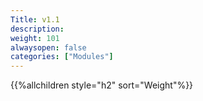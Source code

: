 ```yaml
---
Title: v1.1
description:
weight: 101
alwaysopen: false
categories: ["Modules"]
---
```

{{%allchildren style="h2" sort="Weight"%}}
